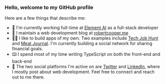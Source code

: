 ### Hello, welcome to my GitHub profile

Here are a few things that describe me:

- 💼 I'm currently working full-time at [Element AI](https://www.elementai.com) as a full-stack developer
- 📝 I maintain a web development blog at [robertcooper.me](https://www.robertcooper.me/)
- 👷‍♂️ I like to build apps of my own. Two examples include [Tech Job Hunt](https://www.robertcooper.me/projects/tech-job-hunt) and [Meat Journal](https://www.robertcooper.me/projects/meat-journal). I'm currently building a social network for sharing financial goals.
- ⌨️ I spend most of my time writing TypeScript on both the front-end and back-end
- 💬 The two social platforms I'm active on are [Twitter](https://twitter.com/RobertCooper_RC) and [LinkedIn](https://www.linkedin.com/in/robert-cooper/), where I mostly post about web development. Feel free to connect and reach out to me there.
